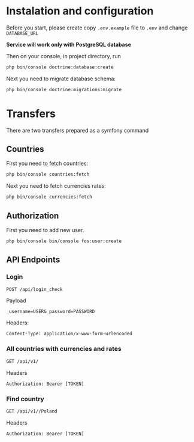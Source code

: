 # Instalation and configuration

Before you start, please create copy `.env.example` file to `.env` and 
change `DATABASE_URL`

**Service will work only with PostgreSQL database**

Then on your console, in project directory, run

```bash
php bin/console doctrine:database:create
```

Next you need to migrate database schema:

```bash
php bin/console doctrine:migrations:migrate
```

# Transfers

There are two transfers prepared as a symfony command

## Countries

First you need to fetch countries:

```bash
php bin/console countries:fetch
```

Next you need to fetch currencies rates:

```bash
php bin/console currencies:fetch
```

## Authorization

First you need to add new user.
```bash
php bin/console bin/console fos:user:create
```

## API Endpoints

### Login
```bash
POST /api/login_check
```

Payload
```
_username=USER&_password=PASSWORD
```

Headers:
```
Content-Type: application/x-www-form-urlencoded
```
### All countries with currencies and rates

```bash
GET /api/v1/
```
Headers
```
Authorization: Bearer [TOKEN]
```

### Find country

```bash
GET /api/v1//Poland
```
Headers
```
Authorization: Bearer [TOKEN]
```